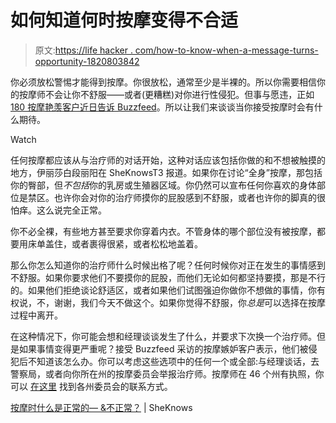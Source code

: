 # 如何知道何时按摩变得不合适

> 原文:[https://life hacker . com/how-to-know-when-a-message-turns-opportunity-1820803842](https://lifehacker.com/how-to-know-when-a-massage-turns-inappropriate-1820803842)

你必须放松警惕才能得到按摩。你很放松，通常至少是半裸的。所以你需要相信你的按摩师不会让你不舒服——或者(更糟糕)对你进行性侵犯。但事与愿违，正如 [180 按摩艳羡客户近日告诉 Buzzfeed](https://www.buzzfeed.com/katiejmbaker/more-than-180-women-have-reported-sexual-assaults-at?utm_term=.yrrgJzErW#.qivzKbAe7)。所以让我们来谈谈当你接受按摩时会有什么期待。

Watch

任何按摩都应该从与治疗师的对话开始，这种对话应该包括你做的和不想被触摸的地方，伊丽莎白段丽阳在 SheKnowsT3 报道。如果你在讨论“全身”按摩，那包括你的臀部，但*不包括*你的乳房或生殖器区域。你仍然可以宣布任何你喜欢的身体部位是禁区。也许你会对你的治疗师摸你的屁股感到不舒服，或者也许你的脚真的很怕痒。这么说完全正常。

你不必全裸，有些地方甚至要求你穿着内衣。不管身体的哪个部位没有被按摩，都要用床单盖住，或者裹得很紧，或者松松地盖着。

那么你怎么知道你的治疗师什么时候出格了呢？任何时候你对正在发生的事情感到不舒服。如果你要求他们不要摸你的屁股，而他们无论如何都坚持要摸，那是不行的。如果他们拒绝谈论舒适区，或者如果他们试图强迫你做你不想做的事情，你有权说，不，谢谢，我们今天不做这个。如果你觉得不舒服，你*总是*可以选择在按摩过程中离开。

在这种情况下，你可能会想和经理谈谈发生了什么，并要求下次换一个治疗师。但是如果事情变得更严重呢？接受 Buzzfeed 采访的按摩嫉妒客户表示，他们被侵犯后不知道该怎么办。你可以考虑这些选项中的任何一个或全部:与经理谈话，去警察局，或者向你所在州的按摩委员会举报治疗师。按摩师在 46 个州有执照，你可以 [在这里](https://www.abmp.com/practitioners/state-requirements) 找到各州委员会的联系方式。

[按摩时什么是正常的— &不正常？](http://www.sheknows.com/health-and-wellness/articles/1137145/whats-normal-massage) | SheKnows